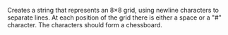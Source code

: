 Creates a string that represents an 8×8 grid, using newline characters to separate lines. At each position of the grid there is either a space or a "#" character. The characters should form a chessboard.